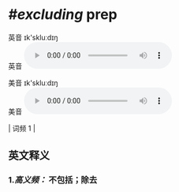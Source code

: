 # ***\#excluding*** prep
英音 ɪk'skluːdɪŋ  
英音
<audio src="./media/excluding-B.aac" controls="controls"></audio>

美音 ɪk'skluːdɪŋ  
美音
<audio src="./media/excluding-2.aac" controls="controls"></audio>



| 词频 1 |  

英文释义
---
### 1.*高义频：* **不包括；除去**  


